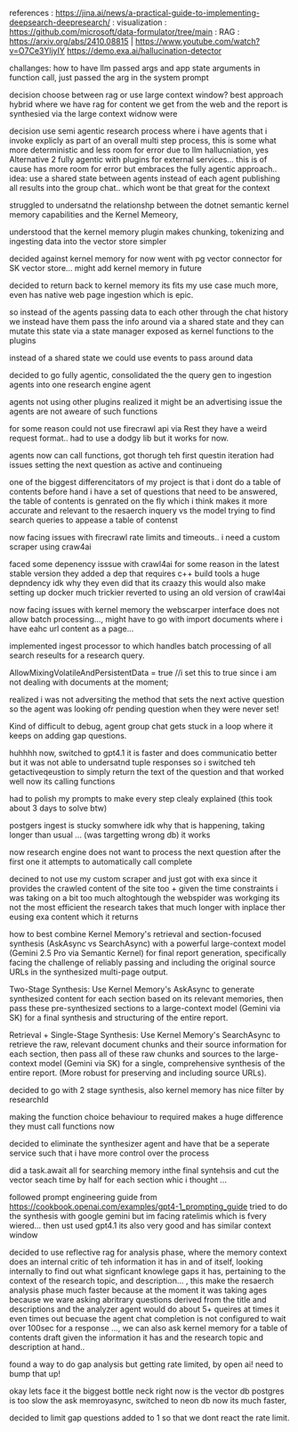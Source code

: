 references : https://jina.ai/news/a-practical-guide-to-implementing-deepsearch-deepresearch/
: visualization : https://github.com/microsoft/data-formulator/tree/main
: RAG : https://arxiv.org/abs/2410.08815 | https://www.youtube.com/watch?v=O7Ce3YljyIY
https://demo.exa.ai/hallucination-detector

challanges: how to have llm passed args and app state arguments in function call, just passed the arg in the system prompt

decision choose between rag or use large context window? best approach hybrid where we have rag for content we get from the web and the report is synthesied via the large context widnow were

decision use semi agentic research process where i have agents that i invoke explicly as part of an overall multi step process, this is some what more deterministic and less room for error due to llm hallucniation,
yes
Alternative 2 fully agentic with plugins for external services... this is of cause has more room for error but embraces the fully agentic approach.. idea: use a shared state between agents instead of each agent publishing all results into the group chat.. which wont be that great for the context

struggled to undersatnd the relationshp between the dotnet semantic kernel memory capabilities and the Kernel Memeory,

understood that the kernel memory plugin makes chunking, tokenizing and ingesting data into the vector store simpler

decided against kernel memory for now went with pg vector connector for SK vector store... might add kernel memory in future

decided to return back to kernel memory its fits my use case much more, even has native web page ingestion which is epic.

so instead of the agents passing data to each other through the chat history we instead have them pass the info around via a shared state and they can mutate this state via a state manager exposed as kernel functions to the plugins

instead of a shared state we could use events to pass around data

decided to go fully agentic, consolidated the the query gen to ingestion agents into one research engine agent

agents not using other plugins realized it might be an advertising issue the agents are not aweare of such functions

for some reason could not use firecrawl api via Rest they have a weird request format.. had to use a dodgy lib but it works for now.

agents now can call functions, got thorugh teh first questin iteration had issues setting the next question as active and continueing

one of the biggest differencitators of my project is that i dont do a table of contents before hand i have a set of questions that need to be answered, the table of contents is genrated on the fly which i think makes it more accurate and relevant to the resaerch inquery vs the model trying to find search queries to appease a table of contenst

now facing issues with firecrawl rate limits and timeouts.. i need a custom scraper using craw4ai

faced some depenency isssue with crawl4ai for some reason in the latest stable version they added a dep that requires c++ build tools a huge depndency idk why they even did that its craazy this would also make setting up docker much trickier reverted to using an old version of crawl4ai

now facing issues with kernel memory the webscarper interface does not allow batch processing..., might have to go with import documents where i have eahc url content as a page...

implemented ingest processor to which handles batch processing of all search reseults for a research query.

AllowMixingVolatileAndPersistentData = true //i set this to true since i am not dealing with documents at the moment;

realized i was not adversiting the method that sets the next active question so the agent was looking ofr pending question when they were never set!

Kind of difficult to debug, agent group chat gets stuck in a loop where it keeps on adding gap questions.

huhhhh now, switched to gpt4.1 it is faster and does communicatio better but it was not able to undersatnd tuple responses so i switched teh getactiveqeustion to simply return the text of the question and that worked well now its calling functions

had to polish my prompts to make every step clealy explained (this took about 3 days to solve btw)

postgers ingest is stucky somwhere idk why that is happening, taking longer than usual ... (was targetting wrong db) it works

now research engine does not want to process the next question after the first one it attempts to automatically call complete

decined to not use my custom scraper and just got with exa since it provides the crawled content of the site too + given the time constraints i was taking on a bit too much altoghtough the webspider was workging its not the most efficient the research takes that much longer with inplace ther eusing exa content which it returns

how to best combine Kernel Memory's retrieval and section-focused synthesis (AskAsync vs SearchAsync) with a powerful large-context model (Gemini 2.5 Pro via Semantic Kernel) for final report generation, specifically facing the challenge of reliably passing and including the original source URLs in the synthesized multi-page output.

Two-Stage Synthesis: Use Kernel Memory's AskAsync to generate synthesized content for each section based on its relevant memories, then pass these pre-synthesized sections to a large-context model (Gemini via SK) for a final synthesis and structuring of the entire report.

Retrieval + Single-Stage Synthesis: Use Kernel Memory's SearchAsync to retrieve the raw, relevant document chunks and their source information for each section, then pass all of these raw chunks and sources to the large-context model (Gemini via SK) for a single, comprehensive synthesis of the entire report. (More robust for preserving and including source URLs).

decided to go with 2 stage synthesis, also kernel memory has nice filter by researchId

making the function choice behaviour to required makes a huge difference they must call functions now

decided to eliminate the synthesizer agent and have that be a seperate service such that i have more control over the process

did a task.await all for searching memory inthe final syntehsis and cut the vector seach time by half for each section whic i thought ...

followed prompt engineering guide from https://cookbook.openai.com/examples/gpt4-1_prompting_guide
tried to do the synthesis with google gemini but im facing ratelimis which is fvery wiered... then ust used gpt4.1 its also very good and has similar context window

decided to use reflective rag for analysis phase, where the memory context does an internal critic of teh information it has in and of itself, looking internally to find out what signficant knowlege gaps it has, pertaining to the context of the research topic, and description... , this make the resaerch analysis phase much faster because at the moment it was taking ages because we ware asking abritrary questions derived from the title and descriptions and the analyzer agent would do about 5+ queires at times it even times out becuase the agent chat completion is not configured to wait over 100sec for a response ..., we can also ask kernel memory for a table of contents draft given the information it has and the research topic and description at hand..

found a way to do gap analysis but getting rate limited, by open ai! need to bump that up!

okay lets face it the biggest bottle neck right now is the vector db postgres is too slow the ask memroyasync, switched to neon db now its much faster,

decided to limit gap questions added to 1 so that we dont react the rate limit.
